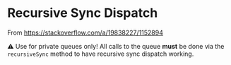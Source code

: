 # Recursive Sync Dispatch

From https://stackoverflow.com/a/19838227/1152894

⚠️ Use for private queues only! All calls to the queue **must** be done via the
`recursiveSync` method to have recursive sync dispatch working.
